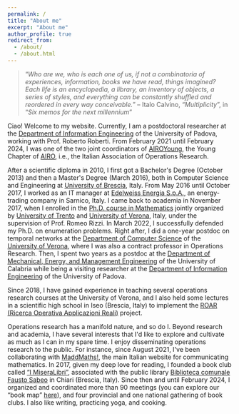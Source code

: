 ```yaml
---
permalink: /
title: "About me"
excerpt: "About me"
author_profile: true
redirect_from:
  - /about/
  - /about.html
---
```



> “*Who are we, who is each one of us, if not a combinatoria of experiences, information, books we have read, things imagined? Each life is an encyclopedia, a library, an inventory of objects, a series of styles, and everything can be constantly shuffled and reordered in every way conceivable.*” –
> Italo Calvino, “*Multiplicity*”, in “*Six memos for the next millennium*”


Ciao! Welcome to my website. Currently, I am a postdoctoral researcher at the [Department of Information Engineering](https://www.dei.unipd.it/en/home-page) of the University of Padova, working with Prof. Roberto Roberti. From February 2021 until February 2024, I was one of the two joint coordinators of [AIROYoung](https://airoyoung.airo.org), the Young Chapter of [AIRO](https://www.airo.org), i.e., the Italian Association of Operations Research.

After a scientific diploma in 2010, I first got a Bachelor's Degree (October 2013) and then a Master's Degree (March 2016), both in Computer Science and Engineering at [University of Brescia](https://www.unibs.it/en), Italy. From May 2016 until October 2017, I worked as an IT manager at [Edelweiss Energia S.p.A.](https://edelweiss-energia.it), an energy-trading company in Sarnico, Italy. I came back to academia in November 2017, when I enrolled in the [Ph.D. course in Mathematics](https://www.unitn.it/drmath/) jointly organized by [University of Trento](https://www.unitn.it/en) and [University of Verona](https://www.univr.it/home), Italy, under the supervision of Prof. Romeo Rizzi. In March 2022, I successfully defended my Ph.D. on enumeration problems. Right after, I did a one-year postdoc on temporal networks at the [Department of Computer Science](https://www.di.univr.it/?lang=en) of the [University of Verona](https://www.univr.it/home), where I was also a contract professor in Operations Research. Then, I spent two years as a postdoc at the [Department of Mechanical, Energy, and Management Engineering](https://dimeg.unical.it/?lang=en) of the University of Calabria while being a visiting researcher at the [Department of Information Engineering](https://www.dei.unipd.it/en/home-page) of the University of Padova.

Since 2018, I have gained experience in teaching several operations research courses at the University of Verona, and I also held some lectures in a scientific high school in Iseo (Brescia, Italy) to implement the [ROAR (Ricerca Operativa Applicazioni Reali)](https://github.com/aliceraffaele/ROAR) project.

Operations research has a manifold nature, and so do I. Beyond research and academia, I have several interests that I'd like to explore and cultivate as much as I can in my spare time. I enjoy disseminating operations research to the public. For instance, since August 2021, I've been collaborating with [MaddMaths!](https://maddmaths.simai.eu/author/alice-raffaele/), the main Italian website for communicating mathematics. In 2017, given my deep love for reading, I founded a book club called [“I MiseraLibri”](https://www.facebook.com/groups/GruppoDiLetturaChiari), associated with the public library [Biblioteca comunale Fausto Sabeo](https://www.facebook.com/bibliochiari) in Chiari (Brescia, Italy). Since then and until February 2024, I organized and coordinated more than 90 meetings (you can explore our “book map” [here](https://www.google.com/maps/d/u/0/edit?mid=1DofkuuHNFXbRL1pQStHPt37R76AAPcY&usp=sharing)), and four provincial and one national gathering of book clubs. I also like writing, practicing yoga, and cooking.

